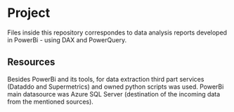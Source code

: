 
# Project

Files inside this repository correspondes to data analysis reports developed in PowerBi - using DAX and PowerQuery.


## Resources

Besides PowerBi and its tools, for data extraction third part services (Dataddo and Supermetrics) and owned python scripts was used. 
PowerBi main datasource was Azure SQL Server (destination of the incoming data from the mentioned sources). 
